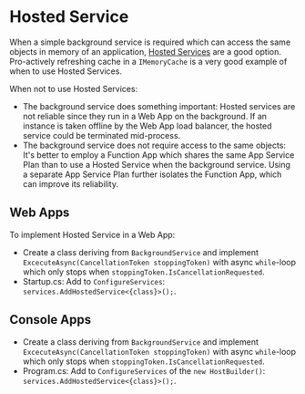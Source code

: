 # Hosted Service

When a simple background service is required which can access the same objects in memory of an application, [Hosted Services](https://docs.microsoft.com/en-us/aspnet/core/fundamentals/host/hosted-services?view=aspnetcore-5.0&tabs=visual-studio) are a good option. Pro-actively refreshing cache in a `IMemoryCache` is a very good example of when to use Hosted Services.

When not to use Hosted Services:

* The background service does something important: Hosted services are not reliable since they run in a Web App on the background. If an instance is taken offline by the Web App load balancer, the hosted service could be terminated mid-process.
* The background service does not require access to the same objects: It's better to employ a Function App which shares the same App Service Plan than to use a Hosted Service when the background service. Using a separate App Service Plan further isolates the Function App, which can improve its reliability.

## Web Apps 

To implement Hosted Service in a Web App:

- Create a class deriving from `BackgroundService` and implement `ExcecuteAsync(CancellationToken stoppingToken)` with async `while`-loop which only stops when `stoppingToken.IsCancellationRequested`.
- Startup.cs: Add to `ConfigureServices`: `services.AddHostedService<{class}>();`.

## Console Apps 

- Create a class deriving from `BackgroundService` and implement `ExcecuteAsync(CancellationToken stoppingToken)` with async `while`-loop which only stops when `stoppingToken.IsCancellationRequested`.
- Program.cs: Add to `ConfigureServices` of the `new HostBuilder()`: `services.AddHostedService<{class}>();`.
